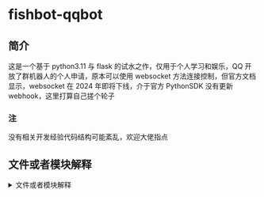 # fishbot-qqbot

## 简介

这是一个基于 python3.11 与 flask 的试水之作，仅用于个人学习和娱乐，QQ 开放了群机器人的个人申请，原本可以使用 websocket 方法连接控制，但官方文档显示，websocket 在 2024 年即将下线，介于官方 PythonSDK 没有更新 webhook，这里打算自己搓个轮子

### 注

没有相关开发经验代码结构可能紊乱，欢迎大佬指点

## 文件或者模块解释

<details>

<summary> 文件或者模块解释 </summary>

### /api/

> flask 的蓝图文件，鉴于 webhook 方式仅仅会向一个特定的 url 发送通知，所有只有一个文件，可以理解为回调入口

### /auth/

内部有两个重要文件

static.py

> static.py 的 Static 类封装了一些静态数据,并包含有定期获取 access_token 的方法（webhook 仅能接收通知，一切机器人操作根据文档只能通过 openapi，而用 openapi 就需要在 https 请求的 headers 里加入 access_token,而 token 具有时效性）

callbackAuthentication.py

> callbackAuthentication 仅仅包含回调验证的方法，在/api/rootApi.py 中调用，一般只有第一次认证需要使用
> ![图片](/readme-assets/img1.png)

### /classes/

> 各种类，目前重要的有：  
> requestHandler，用于处理 QQbot 的回调请求  
> messageSender，用于发送消息  
> commandHandler，用于识别和调用命令  
> messageHandler，用来处理接收到的消息

### /functions/

> 机器人的命令，写各种模块的

### /functions/\*/

> 机器人的命令模块，每一个模块需要在**init**中导入方法并制作触发词和对应函数的 dict，方法仅需要满足输入参数 args:list,仅返回字符串即可，见/functions/example-function/

### /utils/

> 封装了一些个人习惯的常用代码，不太必要

### /config.json

> 保存了 bot 的"APPID"，和"SECRET"，以及"TOKEN"等参数，见/config_example.json,源文件仓库不给出（毕竟是自己的 BOT）

### /main.py

> 程序入口

### /test.py

> 测试用，不必要

</details>
